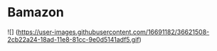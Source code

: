 # Bamazon

![] (https://user-images.githubusercontent.com/16691182/36621508-2cb22a24-18ad-11e8-81cc-9e0d5141adf5.gif)
